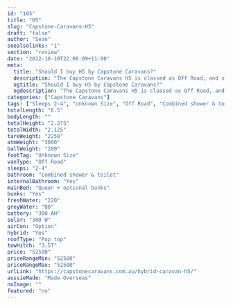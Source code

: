 ```yaml
---
id: "105"
title: "H5"
slug: "Capstone-Caravans-H5"
draft: "false"
author: "Sean"
seealsolinks: "1"
section: "review"
date: "2022-10-10T22:00:09+11:00"
meta:
  title: "Should I buy H5 by Capstone Caravans?"
  description: "The Capstone Caravans H5 is classed as Off Road, and sleeps 2-4 people. It is Made Overseas and comes in at Unknown Size. It generally has Combined shower & toilet."
  ogtitle: "Should I buy H5 by Capstone Caravans?"
  ogdescription: "The Capstone Caravans H5 is classed as Off Road, and sleeps 2-4 people. It is Made Overseas and comes in at Unknown Size. It generally has Combined shower & toilet."
categories: ["Capstone Caravans"]
tags: ["Sleeps 2-4", "Unknown Size", "Off Road", "Combined shower & toilet", "Pop top", "50 - 60k", "Made Overseas"]
totalLength: "6.5"
bodyLength: ""
totalHeight: "2.375"
totalWidth: "2.125"
tareWeight: "2250"
atmWeight: "3000"
ballWeight: "200"
footTag: "Unknown Size"
vanType: "Off Road"
sleeps: "2-4"
bathroom: "Combined shower & toilet"
internalBathroom: "Yes"
mainBed: "Queen + optional bunks"
bunks: "Yes"
freshWater: "220"
greyWater: "80"
battery: "300 AH"
solar: "300 W"
airCon: "Option"
hybrid: "Yes"
roofType: "Pop top"
towHitch: "3.5T"
price: "52500"
priceRangeMin: "52500"
priceRangeMax: "52500"
urlLink: "https://capstonecaravans.com.au/hybrid-caravan-h5/"
aussieMade: "Made Overseas"
noImage: ""
featured: "no"
---
```

